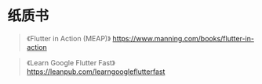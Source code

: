 # 纸质书

> 《Flutter in Action  (MEAP)》 
https://www.manning.com/books/flutter-in-action


> 《Learn Google Flutter Fast》
https://leanpub.com/learngoogleflutterfast